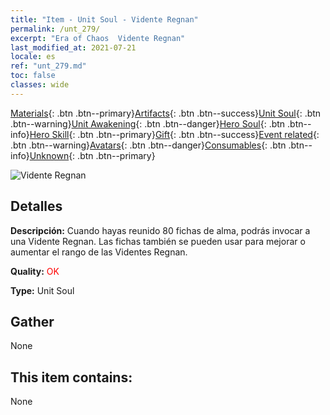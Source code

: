 ```yaml
---
title: "Item - Unit Soul - Vidente Regnan"
permalink: /unt_279/
excerpt: "Era of Chaos  Vidente Regnan"
last_modified_at: 2021-07-21
locale: es
ref: "unt_279.md"
toc: false
classes: wide
---
```

 [Materials](/ItemsES/){: .btn .btn--primary}[Artifacts](/ItemsES/Artifacts/){: .btn .btn--success}[Unit Soul](/ItemsES/UnitSoul/){: .btn .btn--warning}[Unit Awakening](/ItemsES/UnitAwakening/){: .btn .btn--danger}[Hero Soul](/ItemsES/HeroSoul/){: .btn .btn--info}[Hero Skill](/ItemsES/HeroSkill/){: .btn .btn--primary}[Gift](/ItemsES/Gift/){: .btn .btn--success}[Event related](/ItemsES/Events/){: .btn .btn--warning}[Avatars](/ItemsES/Avatars/){: .btn .btn--danger}[Consumables](/ItemsES/Consumables/){: .btn .btn--info}[Unknown](/ItemsES/Unknown/){: .btn .btn--primary}

 ![Vidente Regnan](/images/u/ti_haihou.jpg)

## Detalles
 **Descripción:** Cuando hayas reunido 80 fichas de alma, podrás invocar a una Vidente Regnan. Las fichas también se pueden usar para mejorar o aumentar el rango de las Videntes Regnan.

 **Quality:** <span style="color: #FF0000">OK</span>

 **Type:** Unit Soul

## Gather

  None

## This item contains:

  None

